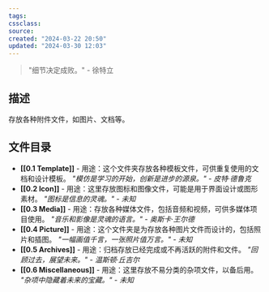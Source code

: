 ```yaml
---
tags: 
cssclass:
source:
created: "2024-03-22 20:50"
updated: "2024-03-30 12:03"
---
```

> "细节决定成败。" - 徐特立
## 描述

存放各种附件文件，如图片、文档等。

## 文件目录

- **[[0.1 Template]]** - 用途：这个文件夹存放各种模板文件，可供重复使用的文档和设计模板。
  *"模仿是学习的开始，创新是进步的源泉。" - 皮特·德鲁克*
- **[[0.2 Icon]]** - 用途：这里存放图标和图像文件，可能是用于界面设计或图形素材。
  *"图标是信息的灵魂。" - 未知*
- **[[0.3 Media]]** - 用途：存放各种媒体文件，包括音频和视频，可供多媒体项目使用。
  *"音乐和影像是灵魂的语言。" - 奥斯卡·王尔德*
- **[[0.4 Picture]]** - 用途：这个文件夹是为存放各种图片文件而设计的，包括照片和插图。
  *"一幅画值千言，一张照片值万言。" - 未知*
- **[[0.5 Archives]]** - 用途：归档存放已经完成或不再活跃的附件和文件。
  *"回顾过去，展望未来。" - 温斯顿·丘吉尔*
- **[[0.6 Miscellaneous]]** - 用途：这里存放不易分类的杂项文件，以备后用。
  *"杂项中隐藏着未来的宝藏。" - 未知*